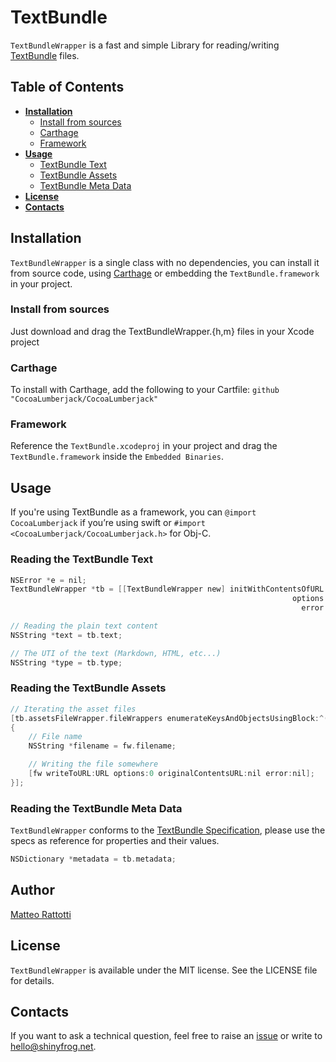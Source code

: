 # TextBundle
`TextBundleWrapper` is a fast and simple Library for reading/writing [TextBundle](http://textbundle.org) files.

## Table of Contents

* [**Installation**](#installation)
	* [Install from sources](#install-from-sources)
	* [Carthage](#carthage)
	* [Framework](#framework)
* [**Usage**](#usage)
	* [TextBundle Text](#reading-the-textbundle-text)
	* [TextBundle Assets](#reading-the-textbundle-assets)
	* [TextBundle Meta Data](#reading-the-textbundle-meta-data)
* [**License**](#license)
* [**Contacts**](#contacts)
## Installation
`TextBundleWrapper` is a single class with no dependencies, you can install it from source code, using [Carthage](https://github.com/Carthage/Carthage) or embedding the `TextBundle.framework` in your project.

### Install from sources
Just download and drag the TextBundleWrapper.{h,m} files in your Xcode project

### Carthage
To install with Carthage, add the following to your Cartfile:
`github "CocoaLumberjack/CocoaLumberjack"`

### Framework
Reference the `TextBundle.xcodeproj` in your project and drag the `TextBundle.framework` inside the `Embedded Binaries`.

## Usage

If you're using TextBundle as a framework, you can `@import CocoaLumberjack` if you’re using swift or `#import <CocoaLumberjack/CocoaLumberjack.h>` for Obj-C.

### Reading the TextBundle Text

``` objective-c
NSError *e = nil;
TextBundleWrapper *tb = [[TextBundleWrapper new] initWithContentsOfURL:fileURL 
                                                               options:NSFileWrapperReadingImmediate 
                                                                 error:&e];

// Reading the plain text content
NSString *text = tb.text;

// The UTI of the text (Markdown, HTML, etc...)
NSString *type = tb.type;
```

### Reading the TextBundle Assets

``` objective-c
// Iterating the asset files
[tb.assetsFileWrapper.fileWrappers enumerateKeysAndObjectsUsingBlock:^(NSString *key, NSFileWrapper *fw, BOOL *stop) 
{
    // File name
    NSString *filename = fw.filename;

    // Writing the file somewhere
    [fw writeToURL:URL options:0 originalContentsURL:nil error:nil];
}];
```

### Reading the TextBundle Meta Data
`TextBundleWrapper` conforms to the [TextBundle Specification](http://textbundle.org/spec/), please use the specs as 
reference for properties and their values.

``` objective-c
NSDictionary *metadata = tb.metadata;
```

## Author
[Matteo Rattotti](https://github.com/matteorattotti)

## License
`TextBundleWrapper` is available under the MIT license. See the LICENSE file for details.

## Contacts
If you want to ask a technical question, feel free to raise an [issue](https://github.com/shinyfrog/TextBundle/issues) or write to hello@shinyfrog.net.

